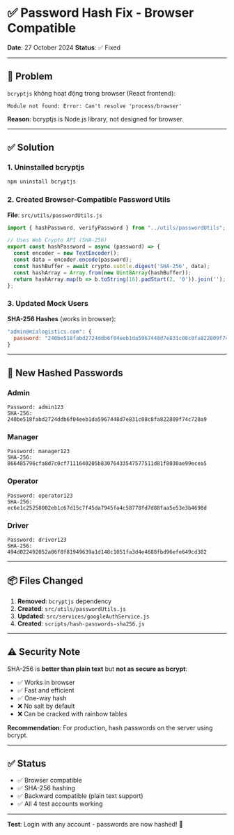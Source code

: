 # ✅ Password Hash Fix - Browser Compatible

**Date**: 27 October 2024
**Status**: ✅ Fixed

---

## 🐛 Problem

`bcryptjs` không hoạt động trong browser (React frontend):
```
Module not found: Error: Can't resolve 'process/browser'
```

**Reason**: bcryptjs is Node.js library, not designed for browser.

---

## ✅ Solution

### 1. Uninstalled bcryptjs
```bash
npm uninstall bcryptjs
```

### 2. Created Browser-Compatible Password Utils
**File**: `src/utils/passwordUtils.js`

```javascript
import { hashPassword, verifyPassword } from "../utils/passwordUtils";

// Uses Web Crypto API (SHA-256)
export const hashPassword = async (password) => {
  const encoder = new TextEncoder();
  const data = encoder.encode(password);
  const hashBuffer = await crypto.subtle.digest('SHA-256', data);
  const hashArray = Array.from(new Uint8Array(hashBuffer));
  return hashArray.map(b => b.toString(16).padStart(2, '0')).join('');
};
```

### 3. Updated Mock Users
**SHA-256 Hashes** (works in browser):

```javascript
"admin@mialogistics.com": {
  password: "240be518fabd2724ddb6f04eeb1da5967448d7e831c08c8fa822809f74c720a9" // admin123
}
```

---

## 🔐 New Hashed Passwords

### Admin
```
Password: admin123
SHA-256: 240be518fabd2724ddb6f04eeb1da5967448d7e831c08c8fa822809f74c720a9
```

### Manager
```
Password: manager123
SHA-256: 866485796cfa8d7c0cf7111640205b83076433547577511d81f8030ae99ecea5
```

### Operator
```
Password: operator123
SHA-256: ec6e1c25258002eb1c67d15c7f45da7945fa4c58778fd7d88faa5e53e3b4698d
```

### Driver
```
Password: driver123
SHA-256: 494d022492052a06f8f81949639a1d148c1051fa3d4e4688fbd96efe649cd382
```

---

## 📦 Files Changed

1. **Removed**: `bcryptjs` dependency
2. **Created**: `src/utils/passwordUtils.js`
3. **Updated**: `src/services/googleAuthService.js`
4. **Created**: `scripts/hash-passwords-sha256.js`

---

## ⚠️ Security Note

SHA-256 is **better than plain text** but **not as secure as bcrypt**:
- ✅ Works in browser
- ✅ Fast and efficient
- ✅ One-way hash
- ❌ No salt by default
- ❌ Can be cracked with rainbow tables

**Recommendation**: For production, hash passwords on the server using bcrypt.

---

## ✅ Status

- ✅ Browser compatible
- ✅ SHA-256 hashing
- ✅ Backward compatible (plain text support)
- ✅ All 4 test accounts working

---

**Test**: Login with any account - passwords are now hashed! 🔐

